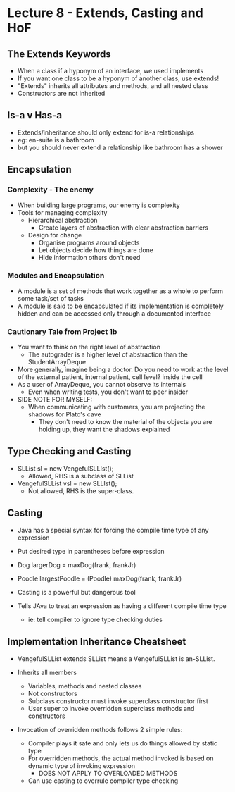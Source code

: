 # Lecture 8 - Extends, Casting and HoF
## The Extends Keywords
- When a class if a hyponym of an interface, we used implements
- If you want one class to be a hyponym of another class, use extends!
- "Extends" inherits all attributes and methods, and all nested class
- Constructors are not inherited

## Is-a v Has-a
- Extends/inheritance should only extend for is-a relationships
- eg: en-suite is a bathroom
- but you should never extend a relationship like bathroom has a shower

## Encapsulation
### Complexity - The enemy
- When building large programs, our enemy is complexity
- Tools for managing complexity
  - Hierarchical abstraction
    - Create layers of abstraction with clear abstraction barriers
  - Design for change
    - Organise programs around objects
    - Let objects decide how things are done
    - Hide information others don't need

### Modules and Encapsulation
- A module is a set of methods that work together as a whole to perform some task/set of tasks
- A module is said to be encapsulated if its implementation is completely hidden
  and can be accessed only through a documented interface

### Cautionary Tale from Project 1b
- You want to think on the right level of abstraction
  - The autograder is a higher level of abstraction than the StudentArrayDeque
- More generally, imagine being a doctor. Do you need to work at the level of the external patient, internal patient, cell level? inside the cell
- As a user of ArrayDeque, you cannot observe its internals
  - Even when writing tests, you don't want to peer insider
- SIDE NOTE FOR MYSELF:
  - When communicating with customers, you are projecting the shadows for Plato's cave
    - They don't need to know the material of the objects you are holding up, they want the shadows explained

## Type Checking and Casting
- SLList sl = new VengefulSLLIst();
  - Allowed, RHS is a subclass of SLList
- VengefulSLList vsl = new SLLIst();
  - Not allowed, RHS is the super-class.


## Casting 
- Java has a special syntax for forcing the compile time type of any expression
- Put desired type in parentheses before expression
- Dog largerDog = maxDog(frank, frankJr)
- Poodle largestPoodle = (Poodle) maxDog(frank, frankJr)

- Casting is a powerful but dangerous tool
- Tells JAva to treat an expression as having a different compile time type
  - ie: tell compiler to ignore type checking duties

## Implementation Inheritance Cheatsheet
- VengefulSLList extends SLList means a VengefulSLList is an-SLList. 
- Inherits all members
  - Variables, methods and nested classes
  - Not constructors
  - Subclass constructor must invoke superclass constructor first
  - User super to invoke overridden superclass methods and constructors

- Invocation of overridden methods follows 2 simple rules:
  - Compiler plays it safe and only lets us do things allowed by static type
  - For overridden methods, the actual method invoked is based on dynamic type of invoking expression
    - DOES NOT APPLY TO OVERLOADED METHODS
  - Can use casting to overrule compiler type checking